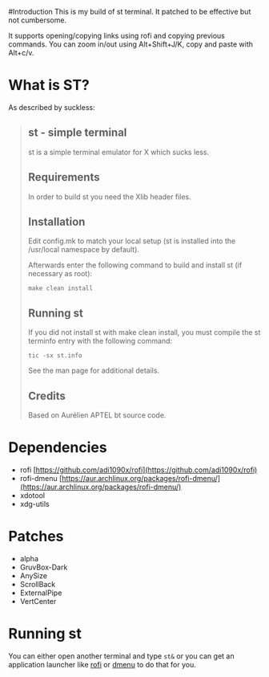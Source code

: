 #Introduction
This is my build of st terminal. It patched to be effective but not cumbersome. 

It supports opening/copying links using rofi and copying previous commands. You can zoom in/out using Alt+Shift+J/K, copy and paste with Alt+c/v.

# What is ST?
As described by suckless:

> st - simple terminal
> --------------------
> st is a simple terminal emulator for X which sucks less.
> 
> 
> Requirements
> ------------
> In order to build st you need the Xlib header files.
> 
> 
> Installation
> ------------
> Edit config.mk to match your local setup (st is installed into
> the /usr/local namespace by default).
> 
> Afterwards enter the following command to build and install st (if
> necessary as root):
> 
>     make clean install
> 
> 
> Running st
> ----------
> If you did not install st with make clean install, you must compile
> the st terminfo entry with the following command:
> 
>     tic -sx st.info
> 
> See the man page for additional details.
> 
> Credits
> -------
> Based on Aurélien APTEL <aurelien dot aptel at gmail dot com> bt source code.
> 

# Dependencies
* rofi [https://github.com/adi1090x/rofi](https://github.com/adi1090x/rofi)
* rofi-dmenu [https://aur.archlinux.org/packages/rofi-dmenu/](https://aur.archlinux.org/packages/rofi-dmenu/)
* xdotool
* xdg-utils

# Patches
* alpha
* GruvBox-Dark
* AnySize
* ScrollBack
* ExternalPipe
* VertCenter

# Running st
You can either open another terminal and type `st&` or you can get an application launcher like [rofi](https://github.com/davatorium/rofi) or [dmenu](https://tools.suckless.org/dmenu/) to do that for you.
